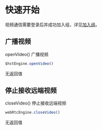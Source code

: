 # 快速开始

视频通信需要登录后并成功加入组，详见[加入组](../platform/prepare_weChat.md)。


## 广播视频

openVideo() 广播视频

```js
$hstEngine.openVideo()
```

无返回值

## 停止接收远端视频

closeVideo() 停止接收远端视频

```js
webRtcEngine.closeVideo()
```

无返回值
